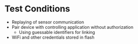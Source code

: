 # Test Conditions
- Replaying of sensor communication
- Pair device with controlling application without authorization
   - Using guessable identifiers for linking
- WiFi and other credentials stored in flash
